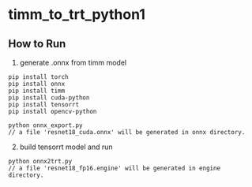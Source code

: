 # timm_to_trt_python1

## How to Run

1. generate .onnx from timm model

```
pip install torch
pip install onnx
pip install timm
pip install cuda-python
pip install tensorrt
pip install opencv-python

python onnx_export.py
// a file 'resnet18_cuda.onnx' will be generated in onnx directory.
```

2. build tensorrt model and run

```
python onnx2trt.py
// a file 'resnet18_fp16.engine' will be generated in engine directory.
```
